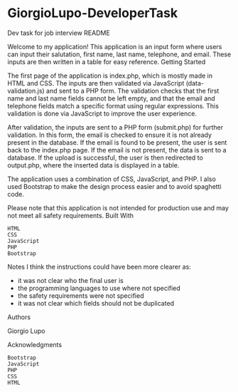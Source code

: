 # GiorgioLupo-DeveloperTask
Dev task for job interview
README

Welcome to my application! This application is an input form where users can input their salutation, first name, last name, telephone, and email. These inputs are then written in a table for easy reference.
Getting Started

The first page of the application is index.php, which is mostly made in HTML and CSS. The inputs are then validated via JavaScript (data-validation.js) and sent to a PHP form. The validation checks that the first name and last name fields cannot be left empty, and that the email and telephone fields match a specific format using regular expressions. This validation is done via JavaScript to improve the user experience.

After validation, the inputs are sent to a PHP form (submit.php) for further validation. In this form, the email is checked to ensure it is not already present in the database. If the email is found to be present, the user is sent back to the index.php page. If the email is not present, the data is sent to a database. If the upload is successful, the user is then redirected to output.php, where the inserted data is displayed in a table.

The application uses a combination of CSS, JavaScript, and PHP. I also used Bootstrap to make the design process easier and to avoid spaghetti code.

Please note that this application is not intended for production use and may not meet all safety requirements.
Built With

    HTML
    CSS
    JavaScript
    PHP
    Bootstrap

Notes
I think the instructions could have been more clearer as:
- it was not clear who the final user is
- the programming languages to use where not specified
- the safety requirements were not specified 
- it was not clear which fields should not be duplicated

Authors

Giorgio Lupo

Acknowledgments

    Bootstrap
    JavaScript
    PHP
    CSS
    HTML
